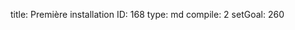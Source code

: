 title:          Première installation
ID:             168
type:           md
compile:        2
setGoal:        260



